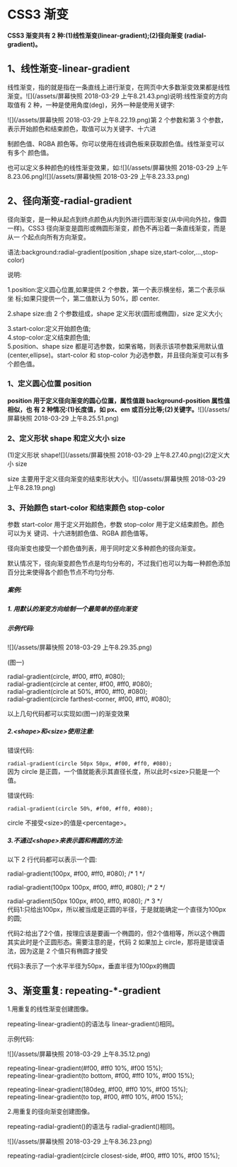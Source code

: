 # CSS3 渐变

**CSS3 渐变共有 2 种:\(1\)线性渐变\(linear-gradient\);\(2\)径向渐变 \(radial-gradient\)。**

## 1、线性渐变-linear-gradient

线性渐变，指的就是指在一条直线上进行渐变，在网页中大多数渐变效果都是线性渐变。![](/assets/屏幕快照 2018-03-29 上午8.21.43.png)说明:线性渐变的方向取值有 2 种，一种是使用角度\(deg\)，另外一种是使用关键字:

![](/assets/屏幕快照 2018-03-29 上午8.22.19.png)第 2 个参数和第 3 个参数，表示开始颜色和结束颜色，取值可以为关键字、十六进

制颜色值、RGBA 颜色等。你可以使用在线调色板来获取颜色值。线性渐变可以有多个 颜色值。

也可以定义多种颜色的线性渐变效果，如:![](/assets/屏幕快照 2018-03-29 上午8.23.06.png)![](/assets/屏幕快照 2018-03-29 上午8.23.33.png)

## 2、径向渐变-radial-gradient

径向渐变，是一种从起点到终点颜色从内到外进行圆形渐变\(从中间向外拉，像圆 一样\)。CSS3 径向渐变是圆形或椭圆形渐变，颜色不再沿着一条直线渐变，而是从一 个起点向所有方向渐变。

语法:background:radial-gradient\(position ,shape size,start-color,...,stop-color\)

说明:

1.position:定义圆心位置,如果提供 2 个参数，第一个表示横坐标，第二个表示纵坐 标;如果只提供一个，第二值默认为 50%，即 center.

2.shape size:由 2 个参数组成，shape 定义形状\(圆形或椭圆\)，size 定义大小; 

3.start-color:定义开始颜色值;  
4.stop-color:定义结束颜色值;  
5.position、shape size 都是可选参数，如果省略，则表示该项参数采用默认值\(center,ellipse\)。start-color 和 stop-color 为必选参数，并且径向渐变可以有多个颜色值。

### 1、定义圆心位置 position

**position 用于定义径向渐变的圆心位置，属性值跟 background-position 属性值相似，也 有 2 种情况:\(1\)长度值，如 px、em 或百分比等;\(2\)关键字。**![](/assets/屏幕快照 2018-03-29 上午8.25.51.png)

### 2、定义形状 shape 和定义大小 size

\(1\)定义形状 shape![](/assets/屏幕快照 2018-03-29 上午8.27.40.png)\(2\)定义大小 size

size 主要用于定义径向渐变的结束形状大小。![](/assets/屏幕快照 2018-03-29 上午8.28.19.png)

### 3、开始颜色 start-color 和结束颜色 stop-color

参数 start-color 用于定义开始颜色，参数 stop-color 用于定义结束颜色。颜色可以为关 键词、十六进制颜色值、RGBA 颜色值等。

径向渐变也接受一个颜色值列表，用于同时定义多种颜色的径向渐变。

默认情况下，径向渐变颜色节点是均匀分布的，不过我们也可以为每一种颜色添加百分比来使得各个颜色节点不均匀分布.

##### 案例:

#####  1. 用默认的渐变方向绘制一个最简单的径向渐变 

##### 示例代码:

![](/assets/屏幕快照 2018-03-29 上午8.29.35.png)

\(图一\)

radial-gradient\(circle, \#f00, \#ff0, \#080\);  
radial-gradient\(circle at center, \#f00, \#ff0, \#080\);  
radial-gradient\(circle at 50%, \#f00, \#ff0, \#080\);  
radial-gradient\(circle farthest-corner, \#f00, \#ff0, \#080\);

以上几句代码都可以实现如\(图一\)的渐变效果

##### 2.&lt;shape&gt;和&lt;size&gt;使用注意:

错误代码:

`radial-gradient(circle 50px 50px, #f00, #ff0, #080);`  
 因为 circle 是正圆，一个值就能表示其直径长度，所以此时&lt;size&gt;只能是一个值。

  
错误代码:

`radial-gradient(circle 50%, #f00, #ff0, #080);` 

circle 不接受&lt;size&gt;的值是&lt;percentage&gt;。

#####  3.不通过&lt;shape&gt;来表示圆和椭圆的方法:

以下 2 行代码都可以表示一个圆:

radial-gradient\(100px, \#f00, \#ff0, \#080\); /\* 1 \*/

radial-gradient\(100px 100px, \#f00, \#ff0, \#080\); /\* 2 \*/

radial-gradient\(50px 100px, \#f00, \#ff0, \#080\); /\* 3 \*/  
代码1:只给出100px，所以被当成是正圆的半径，于是就能确定一个直径为100px的圆;

代码2:给出了2个值，按理应该是要画一个椭圆的，但2个值相等，所以这个椭圆其实此时是个正圆形态。需要注意的是，代码 2 如果加上 circle，那将是错误语法，因为这是 2 个值只有椭圆才接受

代码3:表示了一个水平半径为50px，垂直半径为100px的椭圆

## 3、渐变重复: repeating-\*-gradient

1.用重复的线性渐变创建图像。

 repeating-linear-gradient\(\)的语法与 linear-gradient\(\)相同。 

示例代码:

![](/assets/屏幕快照 2018-03-29 上午8.35.12.png)

repeating-linear-gradient\(\#f00, \#ff0 10%, \#f00 15%\);  
repeating-linear-gradient\(to bottom, \#f00, \#ff0 10%, \#f00 15%\);

repeating-linear-gradient\(180deg, \#f00, \#ff0 10%, \#f00 15%\);  
repeating-linear-gradient\(to top, \#f00, \#ff0 10%, \#f00 15%\);



2.用重复的径向渐变创建图像。 

repeating-radial-gradient\(\)的语法与 radial-gradient\(\)相同。

![](/assets/屏幕快照 2018-03-29 上午8.36.23.png)

repeating-radial-gradient\(circle closest-side, \#f00, \#ff0 10%, \#f00 15%\);







